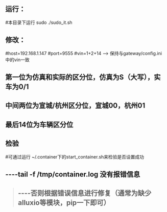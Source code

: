 运行：
----
#本目录下运行 sudo ./sudo_it.sh

修改：
----
#host=192.168.1.147
#port=9555
#vin=1+2+14  --> 保持与gateway/config.ini中的vin一致
##	    第一位为仿真和实际的区分位，仿真为S（大写），实车为0/1
##	    中间两位为宣城/杭州区分位，宣城00，杭州01
##	    最后14位为车辆区分位

检验
----
#可通过运行 ~/.container下的start_container.sh来检验是否设置成功
##	----tail -f /tmp/container.log 没有报错信息
>##	----否则根据错误信息进行修复（通常为缺少alluxio等模块，pip一下即可）
